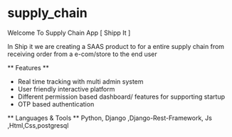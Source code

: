 # supply_chain
Welcome To Supply Chain App [ Shipp It ]

In Ship it we are creating a SAAS product to for a entire supply chain from receiving order from a e-com/store to the end user 

** Features **
* Real time tracking with multi admin system 
* User friendly interactive platform
* Different permission based dashboard/ features for supporting startup 
* OTP based authentication 

** Languages & Tools **
Python, Django ,Django-Rest-Framework, Js ,Html,Css,postgresql
